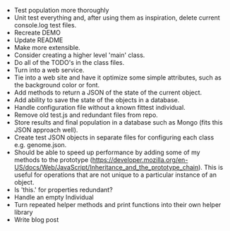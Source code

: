 * Test population more thoroughly
* Unit test everything and, after using them as inspiration, delete current console.log test files.
* Recreate DEMO
* Update README
* Make more extensible.
* Consider creating a higher level 'main' class.
* Do all of the TODO's in the class files.
* Turn into a web service.
* Tie into a web site and have it optimize some simple attributes, such as the background color or font.
* Add methods to return a JSON of the state of the current object.
* Add ability to save the state of the objects in a database.
* Handle configuration file without a known fittest individual.
* Remove old test.js and redundant files from repo.
* Store results and final population in a database such as Mongo (fits this JSON approach well).
* Create test JSON objects in separate files for configuring each class e.g. genome.json.
* Should be able to speed up performance by adding some of my methods to the prototype (https://developer.mozilla.org/en-US/docs/Web/JavaScript/Inheritance_and_the_prototype_chain). This is useful for operations that are not unique to a particular instance of an object.
* Is 'this.' for properties redundant? 
* Handle an empty Individual
* Turn repeated helper methods and print functions into their own helper library
* Write blog post